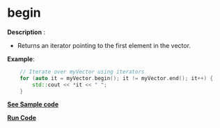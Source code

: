 
# begin

**Description** : 
- Returns an iterator pointing to the first element in the vector.
				
**Example**:
```cpp
    // Iterate over myVector using iterators
    for (auto it = myVector.begin(); it != myVector.end(); it++) {
	    std::cout << *it << " ";
	}

```
**[See Sample code](../snippets/vector/begin.cpp)**

**[Run Code](https://rextester.com/TNG69681)**
